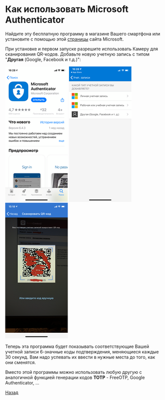 ---
---
# Как использовать Microsoft Authenticator

Найдите эту бесплатную программу в магазине Вашего смартфона или установите с помощью этой [страницы][download] сайта Microsoft.

При установке и первом запуске разрешите использовать Камеру для сканирования QR-кодов. Добавьте новую учетную запись с типом "**Другая** (Google, Facebook и т.д.)":

![1] ![2] ![3]

Теперь эта программа будет показывать соответствующие Вашей учетной записи 6-значные коды подтверждения, меняющиеся каждые 30 секунд. Вам надо успевать их ввести в нужные места до того, как они сменятся.

Вместо этой программы можно использовать любую другую с аналогичной функцией генерации кодов **TOTP** - FreeOTP, Google Authenticator, ...

[Назад][back]

[download]: https://www.microsoft.com/ru-ru/account/authenticator "Microsoft Authenticator"
[back]: index "Основная инструкция"

[1]: assets/img/auth1.png "Установить"
[2]: assets/img/auth2.png "Добавить запись"
[3]: assets/img/auth3.png "Сканировать QR-код"
